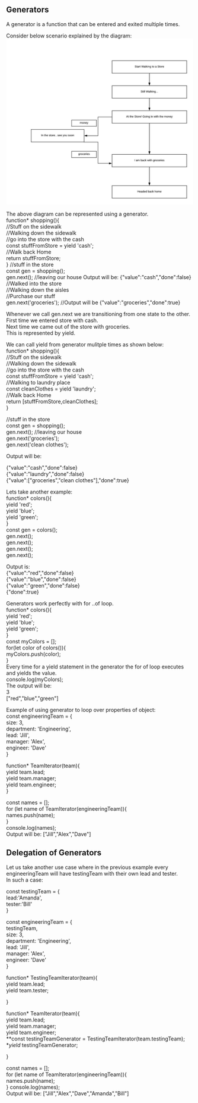 ## Generators

A generator is a function that can be entered and exited multiple times.

Consider below scenario explained by the diagram:
![Generator Story](https://github.com/nnsantosh/ES2015/blob/master/generator_story.jpeg)



The above diagram can be represented using a generator. <br/>
function* shopping(){ <br/>
  //Stuff on the sidewalk <br/>
  //Walking down the sidewalk <br/>
  //go into the store with the cash <br/>
  const stuffFromStore = yield 'cash'; <br/>
  //Walk back Home <br/>
  return stuffFromStore; <br/>
}
//stuff in the store <br/>
const gen = shopping(); <br/>
gen.next(); //leaving our house Output will be: {"value":"cash","done":false} <br/>
//Walked into the store <br/>
//Walking down the aisles <br/>
//Purchase our stuff <br/>
gen.next('groceries'); //Output will be {"value":"groceries","done":true} <br/>

Whenever we call gen.next we are transitioning from one state to the other. <br/>
First time we entered store with cash. <br/>
Next time we came out of the store with groceries. <br/>
This is represented by yield. <br/>

We can call yield from generator mulitple times as shown below: <br/>
function* shopping(){ <br/>
  //Stuff on the sidewalk <br/>
  //Walking down the sidewalk <br/>
  //go into the store with the cash <br/>
  const stuffFromStore = yield 'cash'; <br/>
  //Walking to laundry place <br/>
  const cleanClothes = yield 'laundry'; <br/>
  //Walk back Home <br/>
  return [stuffFromStore,cleanClothes]; <br/>
} <br/>
 
//stuff in the store <br/>
const gen = shopping(); <br/>
gen.next(); //leaving our house <br/>
gen.next('groceries'); <br/>
gen.next('clean clothes'); <br/>

Output will be: <br/>

{"value":"cash","done":false} <br/> 
{"value":"laundry","done":false} <br/> 
{"value":["groceries","clean clothes"],"done":true} <br/>


Lets take another example: <br/>
function* colors(){ <br/>
  yield 'red'; <br/>
  yield 'blue'; <br/>
  yield 'green'; <br/>
} <br/>
const gen = colors(); <br/>
gen.next(); <br/>
gen.next(); <br/>
gen.next(); <br/>
gen.next(); <br/>

Output is: <br/>
{"value":"red","done":false} <br/>
{"value":"blue","done":false} <br/>
{"value":"green","done":false} <br/>
{"done":true} <br/>

Generators work perfectly with for ..of loop. <br/>
function* colors(){ <br/>
  yield 'red'; <br/>
  yield 'blue'; <br/>
  yield 'green'; <br/>
} <br/>
const myColors = []; <br/>
for(let color of colors()){ <br/>
  myColors.push(color); <br/>
} <br/>
Every time for a yield statement in the generator the for of loop executes and yields the value. <br/>
console.log(myColors); <br/>
The output will be:  <br/>
3 <br/>
["red","blue","green"] <br/>

Example of using generator to loop over properties of object: <br/>
const engineeringTeam = { <br/>
  size: 3, <br/>
  department: 'Engineering', <br/>
  lead: 'Jill', <br/>
  manager: 'Alex', <br/>
  engineer: 'Dave' <br/>
}

function* TeamIterator(team){ <br/>
  	yield team.lead; <br/>
  	yield team.manager; <br/>
  	yield team.engineer; <br/>
}

const names = []; <br/>
for (let name of TeamIterator(engineeringTeam)){ <br/>
     names.push(name); <br/>
 } <br/>
 console.log(names); <br/>
 Output will be: ["Jill","Alex","Dave"] <br/>
 
 ## Delegation of Generators
 
Let us take another use case where in the previous example every engineeringTeam will have testingTeam with their own lead and tester. <br/>
In such a case: <br/>

const testingTeam = { <br/>
  lead:'Amanda', <br/>
  tester:'Bill' <br/>
} <br/>

const engineeringTeam = { <br/>
  testingTeam, <br/>
  size: 3, <br/>
  department: 'Engineering', <br/>
  lead: 'Jill', <br/>
  manager: 'Alex', <br/>
  engineer: 'Dave' <br/>
} <br/>

function* TestingTeamIterator(team){ <br/>
  	yield team.lead; <br/>
  	yield team.tester; <br/>
  
} <br/>

function* TeamIterator(team){ <br/> 
  	yield team.lead; <br/>
  	yield team.manager; <br/>
  	yield team.engineer; <br/>
    **const testingTeamGenerator = TestingTeamIterator(team.testingTeam); <br/>
    **yield* testingTeamGenerator; <br/>
   
}

const names = []; <br/>
for (let name of TeamIterator(engineeringTeam)){ <br/>
     names.push(name); <br/>
 }
console.log(names); <br/>
 Output will be: ["Jill","Alex","Dave","Amanda","Bill"] <br/>
